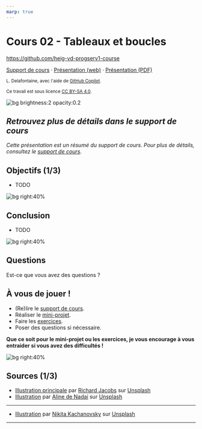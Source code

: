 ```yaml
---
marp: true
---
```


<!--
theme: custom-marp-theme
size: 16:9
paginate: true
author: L. Delafontaine, avec l'aide de GitHub Copilot
title: HEIG-VD ProgServ1 Course - Cours 02 - Tableaux et boucles
description: Cours 01 - Modalités de l'unité d'enseignement et introduction à PHP pour le cours ProgServ1 à la HEIG-VD, Suisse
url: https://heig-vd-progserv1-course.github.io/heig-vd-progserv1-course/03-tableaux-et-boucles/01-theorie/index.html
header: "**Cours 02 - Tableaux et boucles**"
footer: "**HEIG-VD** - ProgServ1 Course 2024-2025 - CC BY-SA 4.0"
headingDivider: 6
-->

# Cours 02 - Tableaux et boucles

<!--
_class: lead
_paginate: false
-->

<https://github.com/heig-vd-progserv1-course>

[Support de cours][course-material] · [Présentation (web)][presentation-web] ·
[Présentation (PDF)][presentation-pdf]

<small>L. Delafontaine, avec l'aide de
[GitHub Copilot](https://github.com/features/copilot).</small>

<small>Ce travail est sous licence [CC BY-SA 4.0][license].</small>

![bg brightness:2 opacity:0.2][illustration-principale]

## _Retrouvez plus de détails dans le support de cours_

<!-- _class: lead -->

_Cette présentation est un résumé du support de cours. Pour plus de détails,
consultez le [support de cours][course-material]._

## Objectifs (1/3)

- TODO

![bg right:40%][illustration-objectifs]

## Conclusion

- TODO

![bg right:40%][illustration-principale]

## Questions

<!-- _class: lead -->

Est-ce que vous avez des questions ?

## À vous de jouer !

- (Re)lire le [support de cours][course-material].
- Réaliser le [mini-projet][mini-project].
- Faire les [exercices][exercices].
- Poser des questions si nécessaire.

**Que ce soit pour le mini-projet ou les exercices, je vous encourage à vous
entraider si vous avez des difficultés !**

![bg right:40%][illustration-a-vous-de-jouer]

## Sources (1/3)

- [Illustration principale][illustration-principale] par
  [Richard Jacobs](https://unsplash.com/@rj2747) sur
  [Unsplash](https://unsplash.com/photos/grayscale-photo-of-elephants-drinking-water-8oenpCXktqQ)
- [Illustration][illustration-objectifs] par
  [Aline de Nadai](https://unsplash.com/@alinedenadai) sur
  [Unsplash](https://unsplash.com/photos/j6brni7fpvs)

---

- [Illustration][illustration-a-vous-de-jouer] par
  [Nikita Kachanovsky](https://unsplash.com/@nkachanovskyyy) sur
  [Unsplash](https://unsplash.com/photos/white-sony-ps4-dualshock-controller-over-persons-palm-FJFPuE1MAOM)

<!-- URLs -->

[presentation-web]:
	https://heig-vd-progserv1-course.github.io/heig-vd-progserv1-course/03-tableaux-et-boucles/01-presentation/
[presentation-pdf]:
	https://heig-vd-progserv1-course.github.io/heig-vd-progserv1-course/03-tableaux-et-boucles/01-presentation/03-tableaux-et-boucles-presentation.pdf
[course-material]:
	https://github.com/heig-vd-progserv1-course/heig-vd-progserv1-course/blob/main/03-tableaux-et-boucles/02-support-de-cours/README.md
[license]:
	https://github.com/heig-vd-progserv1-course/heig-vd-progserv1-course/blob/main/LICENSE.md
[mini-project]:
	https://github.com/heig-vd-progserv1-course/heig-vd-progserv1-course/blob/main/03-tableaux-et-boucles/02-support-de-cours/README.md
[exercices]:
	https://github.com/heig-vd-progserv1-course/heig-vd-progserv1-course/blob/main/03-tableaux-et-boucles/03-exercices/README.md

<!-- Illustrations -->

[illustration-principale]:
	https://images.unsplash.com/photo-1517486430290-35657bdcef51?fit=crop&h=720
[illustration-objectifs]:
	https://images.unsplash.com/photo-1516389573391-5620a0263801?fit=crop&h=720

---

[illustration-a-vous-de-jouer]:
	https://images.unsplash.com/photo-1509198397868-475647b2a1e5?fit=crop&h=720
